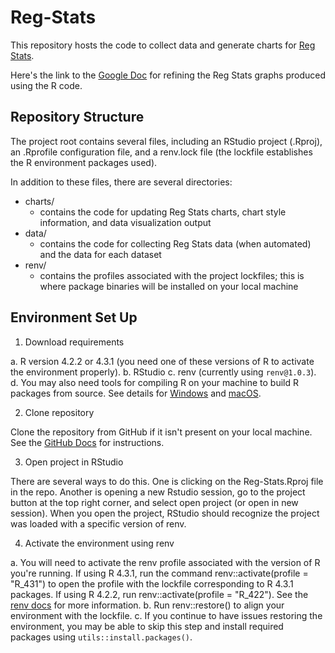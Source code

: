 # Reg-Stats

This repository hosts the code to collect data and generate charts for [Reg Stats](https://regulatorystudies.columbian.gwu.edu/reg-stats).

Here's the link to the [Google Doc](https://docs.google.com/document/d/1pQQu7yoeK4lwNrdivAv0leKfLfZNB6z1LC54mNkv92c/edit?usp=sharing) for refining the Reg Stats graphs produced using the R code.

## Repository Structure

The project root contains several files, including an RStudio project (.Rproj), an .Rprofile configuration file, and a renv.lock file (the lockfile establishes the R environment packages used).

In addition to these files, there are several directories:

- charts/
  - contains the code for updating Reg Stats charts, chart style information, and data visualization output
- data/
  - contains the code for collecting Reg Stats data (when automated) and the data for each dataset
- renv/
  - contains the profiles associated with the project lockfiles; this is where package binaries will be installed on your local machine

## Environment Set Up

1. Download requirements

  a. R version 4.2.2 or 4.3.1 (you need one of these versions of R to activate the environment properly).
  b. RStudio
  c. renv (currently using `renv@1.0.3`).
  d. You may also need tools for compiling R on your machine to build R packages from source. See details for [Windows](https://cran.rstudio.com/bin/windows/Rtools/rtools40.html) and [macOS](https://cran.r-project.org/bin/macosx/tools/).

2. Clone repository

Clone the repository from GitHub if it isn't present on your local machine. See the [GitHub Docs](https://docs.github.com/en/repositories/creating-and-managing-repositories/cloning-a-repository) for instructions.

3. Open project in RStudio

There are several ways to do this. One is clicking on the Reg-Stats.Rproj file in the repo. Another is opening a new Rstudio session, go to the project button at the top right corner, and select open project (or open in new session). When you open the project, RStudio should recognize the project was loaded with a specific version of renv.

4. Activate the environment using renv

  a. You will need to activate the renv profile associated with the version of R you're running. If using R 4.3.1, run the command renv::activate(profile = "R_431") to open the profile with the lockfile corresponding to R 4.3.1 packages. If using R 4.2.2, run renv::activate(profile = "R_422"). See the [renv docs](https://rstudio.github.io/renv/articles/profiles.html) for more information.
  b. Run renv::restore() to align your environment with the lockfile.
  c. If you continue to have issues restoring the environment, you may be able to skip this step and install required packages using `utils::install.packages()`.
